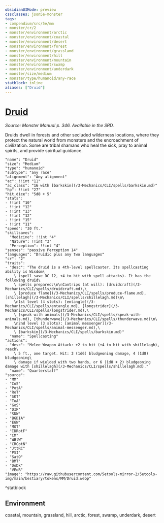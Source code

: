 ```yaml
---
obsidianUIMode: preview
cssclasses: json5e-monster
tags:
- compendium/src/5e/mm
- monster/cr/2
- monster/environment/arctic
- monster/environment/coastal
- monster/environment/desert
- monster/environment/forest
- monster/environment/grassland
- monster/environment/hill
- monster/environment/mountain
- monster/environment/swamp
- monster/environment/underdark
- monster/size/medium
- monster/type/humanoid/any-race
statblock: inline
aliases: ["Druid"]
---
```

# [Druid](3-Mechanics/CLI/bestiary/humanoid/druid.md)
*Source: Monster Manual p. 346. Available in the SRD.*  

Druids dwell in forests and other secluded wilderness locations, where they protect the natural world from monsters and the encroachment of civilization. Some are tribal shamans who heal the sick, pray to animal spirits, and provide spiritual guidance.

```statblock
"name": "Druid"
"size": "Medium"
"type": "humanoid"
"subtype": "any race"
"alignment": "Any alignment"
"ac": !!int "11"
"ac_class": "16 with [barkskin](/3-Mechanics/CLI/spells/barkskin.md)"
"hp": !!int "27"
"hit_dice": "5d8 + 5"
"stats":
- !!int "10"
- !!int "12"
- !!int "13"
- !!int "12"
- !!int "15"
- !!int "11"
"speed": "30 ft."
"skillsaves":
  "Medicine": !!int "4"
  "Nature": !!int "3"
  "Perception": !!int "4"
"senses": "passive Perception 14"
"languages": "Druidic plus any two languages"
"cr": "2"
"traits":
- "desc": "The druid is a 4th-level spellcaster. Its spellcasting ability is Wisdom\
    \ (spell save DC 12, +4 to hit with spell attacks). It has the following druid\
    \ spells prepared:\n\nCantrips (at will): [druidcraft](/3-Mechanics/CLI/spells/druidcraft.md),\
    \ [produce flame](/3-Mechanics/CLI/spells/produce-flame.md), [shillelagh](/3-Mechanics/CLI/spells/shillelagh.md)\n\
    \n1st level (4 slots): [entangle](/3-Mechanics/CLI/spells/entangle.md), [longstrider](/3-Mechanics/CLI/spells/longstrider.md),\
    \ [speak with animals](/3-Mechanics/CLI/spells/speak-with-animals.md), [thunderwave](/3-Mechanics/CLI/spells/thunderwave.md)\n\
    \n2nd level (3 slots): [animal messenger](/3-Mechanics/CLI/spells/animal-messenger.md),\
    \ [barkskin](/3-Mechanics/CLI/spells/barkskin.md)"
  "name": "Spellcasting"
"actions":
- "desc": "Melee Weapon Attack: +2 to hit (+4 to hit with shillelagh), reach\
    \ 5 ft., one target. Hit: 3 (1d6) bludgeoning damage, 4 (1d8) bludgeoning\
    \ damage if wielded with two hands, or 6 (1d8 + 2) bludgeoning damage with [shillelagh](/3-Mechanics/CLI/spells/shillelagh.md)."
  "name": "Quarterstaff"
"source":
- "MM"
- "CoS"
- "PotA"
- "RoT"
- "SKT"
- "ToA"
- "GoS"
- "DIP"
- "SDW"
- "BGDIA"
- "EGW"
- "MOT"
- "IDRotF"
- "CM"
- "WBtW"
- "CRCotN"
- "JttRC"
- "PSI"
- "SatO"
- "BMT"
- "DoDk"
- "VEoR"
"image": "https://raw.githubusercontent.com/5etools-mirror-2/5etools-img/main/bestiary/tokens/MM/Druid.webp"
```
^statblock

## Environment

coastal, mountain, grassland, hill, arctic, forest, swamp, underdark, desert